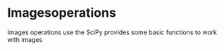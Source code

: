 # Imagesoperations
Images operations use the SciPy provides some basic functions to work with images

